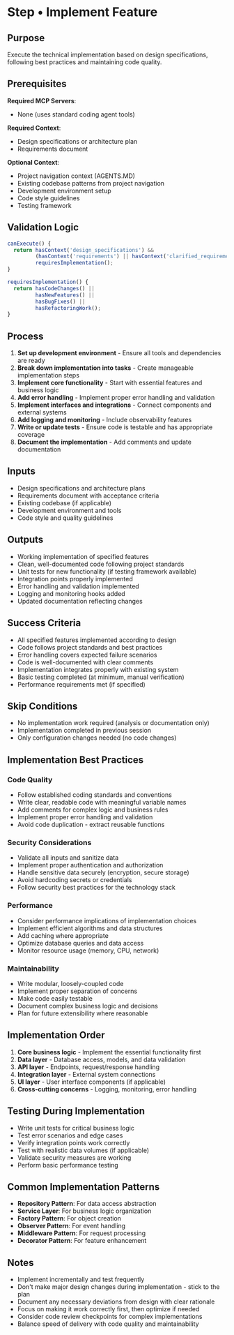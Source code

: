 # Step • Implement Feature

## Purpose
Execute the technical implementation based on design specifications, following best practices and maintaining code quality.

## Prerequisites
**Required MCP Servers**: 
- None (uses standard coding agent tools)

**Required Context**:
- Design specifications or architecture plan
- Requirements document

**Optional Context**:
- Project navigation context (AGENTS.MD)
- Existing codebase patterns from project navigation
- Development environment setup
- Code style guidelines
- Testing framework

## Validation Logic
```javascript
canExecute() {
  return hasContext('design_specifications') &&
         (hasContext('requirements') || hasContext('clarified_requirements')) &&
         requiresImplementation();
}

requiresImplementation() {
  return hasCodeChanges() ||
         hasNewFeatures() ||
         hasBugFixes() ||
         hasRefactoringWork();
}
```

## Process
1. **Set up development environment** - Ensure all tools and dependencies are ready
2. **Break down implementation into tasks** - Create manageable implementation steps
3. **Implement core functionality** - Start with essential features and business logic
4. **Add error handling** - Implement proper error handling and validation
5. **Implement interfaces and integrations** - Connect components and external systems
6. **Add logging and monitoring** - Include observability features
7. **Write or update tests** - Ensure code is testable and has appropriate coverage
8. **Document the implementation** - Add comments and update documentation

## Inputs
- Design specifications and architecture plans
- Requirements document with acceptance criteria
- Existing codebase (if applicable)
- Development environment and tools
- Code style and quality guidelines

## Outputs
- Working implementation of specified features
- Clean, well-documented code following project standards
- Unit tests for new functionality (if testing framework available)
- Integration points properly implemented
- Error handling and validation implemented
- Logging and monitoring hooks added
- Updated documentation reflecting changes

## Success Criteria
- All specified features implemented according to design
- Code follows project standards and best practices
- Error handling covers expected failure scenarios
- Code is well-documented with clear comments
- Implementation integrates properly with existing system
- Basic testing completed (at minimum, manual verification)
- Performance requirements met (if specified)

## Skip Conditions
- No implementation work required (analysis or documentation only)
- Implementation completed in previous session
- Only configuration changes needed (no code changes)

## Implementation Best Practices

### Code Quality
- Follow established coding standards and conventions
- Write clear, readable code with meaningful variable names
- Add comments for complex logic and business rules
- Implement proper error handling and validation
- Avoid code duplication - extract reusable functions

### Security Considerations
- Validate all inputs and sanitize data
- Implement proper authentication and authorization
- Handle sensitive data securely (encryption, secure storage)
- Avoid hardcoding secrets or credentials
- Follow security best practices for the technology stack

### Performance
- Consider performance implications of implementation choices
- Implement efficient algorithms and data structures
- Add caching where appropriate
- Optimize database queries and data access
- Monitor resource usage (memory, CPU, network)

### Maintainability
- Write modular, loosely-coupled code
- Implement proper separation of concerns
- Make code easily testable
- Document complex business logic and decisions
- Plan for future extensibility where reasonable

## Implementation Order
1. **Core business logic** - Implement the essential functionality first
2. **Data layer** - Database access, models, and data validation
3. **API layer** - Endpoints, request/response handling
4. **Integration layer** - External system connections
5. **UI layer** - User interface components (if applicable)
6. **Cross-cutting concerns** - Logging, monitoring, error handling

## Testing During Implementation
- Write unit tests for critical business logic
- Test error scenarios and edge cases
- Verify integration points work correctly
- Test with realistic data volumes (if applicable)
- Validate security measures are working
- Perform basic performance testing

## Common Implementation Patterns
- **Repository Pattern**: For data access abstraction
- **Service Layer**: For business logic organization
- **Factory Pattern**: For object creation
- **Observer Pattern**: For event handling
- **Middleware Pattern**: For request processing
- **Decorator Pattern**: For feature enhancement

## Notes
- Implement incrementally and test frequently
- Don't make major design changes during implementation - stick to the plan
- Document any necessary deviations from design with clear rationale
- Focus on making it work correctly first, then optimize if needed
- Consider code review checkpoints for complex implementations
- Balance speed of delivery with code quality and maintainability 